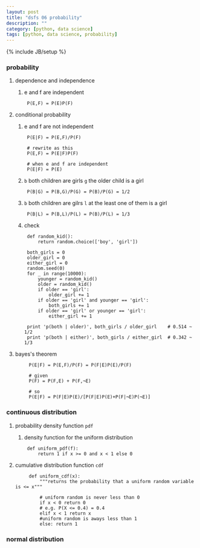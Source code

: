 ```yaml
---
layout: post
title: "dsfs 06 probability"
description: ""
category: [python, data science]
tags: [python, data science, probability]
---
```

{% include JB/setup %}


### probability

1. dependence and independence

    1. e and f are independent

            P(E,F) = P(E)P(F)

1. conditional probability

    1. e and f are not independent

            P(E|F) = P(E,F)/P(F)

            # rewrite as this
            P(E,F) = P(E|F)P(F)

            # when e and f are independent
            P(E|F) = P(E)

    1. `b` both children are girls `g` the older child is a girl

            P(B|G) = P(B,G)/P(G) = P(B)/P(G) = 1/2

    1. `b` both children are gilrs `l` at the least one of them is a girl

            P(B|L) = P(B,L)/P(L) = P(B)/P(L) = 1/3

    1. check

            def random_kid():
                return random.choice(['boy', 'girl'])

            both_girls = 0
            older_girl = 0
            either_girl = 0
            random.seed(0)
            for _ in range(10000):
                younger = random_kid()
                older = random_kid()
                if older == 'girl':
                    older_girl += 1
                if older == 'girl' and younger == 'girl':
                    both_girls += 1
                if older == 'girl' or younger == 'girl':
                    either_girl += 1

            print 'p(both | older)', both_girls / older_girl    # 0.514 ~ 1/2
            print 'p(both | either)', both_girls / either_girl  # 0.342 ~ 1/3

1. bayes's theorem

            P(E|F) = P(E,F)/P(F) = P(F|E)P(E)/P(F)

            # given
            P(F) = P(F,E) + P(F,¬E)

            # so
            P(E|F) = P(F|E)P(E)/[P(F|E)P(E)+P(F|¬E)P(¬E)]

### continuous distribution

1. probability density function `pdf`

    1. density function for the uniform distribution

            def uniform_pdf(f):
                return 1 if x >= 0 and x < 1 else 0

1. cumulative distribution function `cdf`

            def uniform_cdf(x):
                """returns the probability that a uniform random variable is <= x"""

                # uniform random is never less than 0
                if x < 0 return 0
                # e.g. P(X <= 0.4) = 0.4
                elif x < 1 return x
                #uniform random is aways less than 1
                else: return 1

### normal distribution

